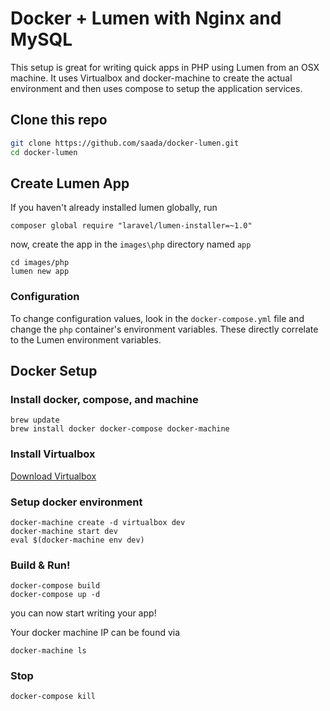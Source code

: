 # Docker + Lumen with Nginx and MySQL

This setup is great for writing quick apps in PHP using Lumen from an OSX machine. It uses Virtualbox and docker-machine to create the actual environment and then uses compose to setup the application services.

## Clone this repo

```bash
git clone https://github.com/saada/docker-lumen.git
cd docker-lumen
```

## Create Lumen App

If you haven't already installed lumen globally, run

```
composer global require "laravel/lumen-installer=~1.0"
```

now, create the app in the `images\php` directory named `app`

```
cd images/php
lumen new app
```

### Configuration

To change configuration values, look in the `docker-compose.yml` file and change the `php` container's environment variables. These directly correlate to the Lumen environment variables.

## Docker Setup
### Install docker, compose, and machine

```
brew update
brew install docker docker-compose docker-machine
```


### Install Virtualbox
[Download Virtualbox](https://www.virtualbox.org/wiki/Downloads)

### Setup docker environment

```
docker-machine create -d virtualbox dev
docker-machine start dev
eval $(docker-machine env dev)
```

### Build & Run!

```
docker-compose build
docker-compose up -d
```
you can now start writing your app!  

Your docker machine IP can be found via

```
docker-machine ls
```

### Stop

```
docker-compose kill
```
